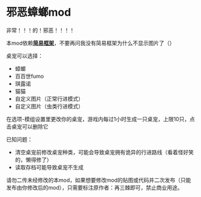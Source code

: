 <h1>邪恶蟑螂mod</h1>
非常！！！的！邪恶！！！！

本mod依赖[**简易框架**](https://github.com/emicoto/SCMLSimpleFramework)，不要再问我没有简易框架为什么不显示图片了（）

桌宠可以选择：
* 蟑螂
* 百百世fumo
* 琪露诺
* 猫猫
* 自定义图片（正常行进模式）
* 自定义图片（虫类行进模式）

在选项-模组设置里更改你的桌宠，游戏内每过1小时生成一只桌宠，上限10只，点击桌宠可以删除它

已知问题：
* 清空桌宠前修改桌宠种类，可能会导致桌宠拥有诡异的行进路线（看着怪好笑的，懒得修了）
* 读取存档可能导致桌宠不生成

请勿二传未经修改的本mod，如果想要修改mod的贴图或代码并二次发布（只能发布由你修改后的mod），只需要标注原作者：再三棘即可，禁止商业用途。
